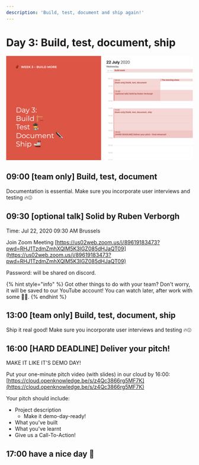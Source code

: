 ```yaml
---
description: 'Build, test, document and ship again!'
---
```


# Day 3: Build, test, document, ship

![](../../.gitbook/assets/screenshot-2020-07-19-at-19.07.28.png)

## 09:00 \[team only\] Build, test, document

Documentation is essential. Make sure you incorporate user interviews and testing 🔥😍

## 09:30 \[optional talk\] Solid by Ruben Verborgh

Time: Jul 22, 2020 09:30 AM Brussels

Join Zoom Meeting [https://us02web.zoom.us/j/89619183473?pwd=RHJ1TzdmZmhXQlM5K3lGZ085dHJaQT09](https://us02web.zoom.us/j/89619183473?pwd=RHJ1TzdmZmhXQlM5K3lGZ085dHJaQT09)

Password: will be shared on discord.

{% hint style="info" %}
Got other things to do with your team? Don't worry, it will be saved to our YouTube account! You can watch later, after work with some 🍿🥤.
{% endhint %}

## 13:00 \[team only\] Build, test, document, ship

Ship it real good! Make sure you incorporate user interviews and testing 🔥😍

## 16:00 \[HARD DEADLINE\] Deliver your pitch!

MAKE IT LIKE IT'S DEMO DAY!

Put your one-minute pitch video \(with slides\) in our cloud by 16:00: [https://cloud.openknowledge.be/s/z4Qc3866rg5MF7K](https://cloud.openknowledge.be/s/z4Qc3866rg5MF7K)

Your pitch should include:

* Project description
  * Make it demo-day-ready!
* What you've built
* What you've learnt
* Give us a Call-To-Action!

## 17:00 have a nice day 🥳

